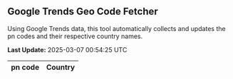 
## Google Trends Geo Code Fetcher

Using Google Trends data, this tool automatically collects and updates the pn codes and their respective country names.

**Last Update:** 2025-03-07 00:54:25 UTC

| pn code | Country |
|---------|---------|
